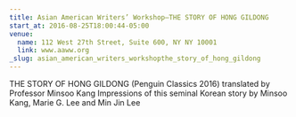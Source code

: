 ```yaml
---
title: Asian American Writers’ Workshop—THE STORY OF HONG GILDONG
start_at: 2016-08-25T18:00:44-05:00
venue:
  name: 112 West 27th Street, Suite 600, NY NY 10001
  link: www.aaww.org
_slug: asian_american_writers_workshopthe_story_of_hong_gildong
---
```


THE STORY OF HONG GILDONG (Penguin Classics 2016) translated by Professor Minsoo Kang
Impressions of this seminal Korean story by Minsoo Kang, Marie G. Lee and Min Jin Lee
